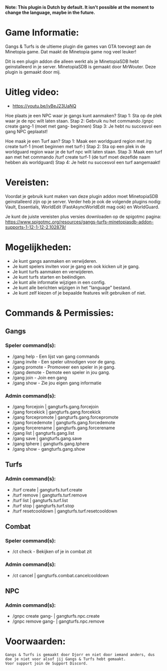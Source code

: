 **Note: This plugin is Dutch by default. It isn't possible at the moment to change the language, maybe in the future.**

# Game Informatie:
Gangs & Turfs is de ultieme plugin die games van GTA toevoegt aan de Minetopia game. Dat maakt de Minetopia game nog veel leuker!

Dit is een plugin addon die alleen werkt als je MinetopiaSDB hebt geinstalleerd in je server. MinetopiaSDB is gemaakt door MrWouter. Deze plugin is gemaakt door mij.

# Uitleg video:
* https://youtu.be/ivBeJ23UaNQ

Hoe plaats je een NPC waar je gangs kunt aanmaken?
Stap 1: Sta op de plek waar je de npc wilt laten staan.
Stap 2: Gebruik nu het commando /gnpc create gang-1 (moet met gang- beginnen)
Stap 3: Je hebt nu succesvol een gang NPC geplaatst!

Hoe maak je een Turf aan?
Stap 1: Maak een worldguard region met /rg create turf-1 (moet beginnen met turf-)
Stap 2: Sta op een plek in de worldguard region waar je de turf npc wilt laten staan.
Stap 3: Maak een turf aan met het commando /turf create turf-1 (de turf moet dezeflde naam hebben als worldguard)
Stap 4: Je hebt nu succesvol een turf aangemaakt!


# Vereisten:
Voordat je gebruik kunt maken van deze plugin addon moet MinetopiaSDB geinstalleerd zijn op je server. Verder heb je ook de volgende plugins nodig: Vault, Essentials, WorldEdit (FastAsyncWorldEdit mag ook) en WorldGuard.

Je kunt de juiste vereisten plus versies downloaden op de spigotmc pagina: https://www.spigotmc.org/resources/gangs-turfs-minetopiasdb-addon-supports-1-12-1-12-2.102879/

# Mogelijkheden:
* Je kunt gangs aanmaken en verwijderen.
* Je kunt spelers inviten voor je gang en ook kicken uit je gang.
* Je kunt turfs aanmaken en verwijderen.
* Je kunt turfs starten en beëindigen.
* Je kunt alle informatie wijzigen in een config.
* Je kunt alle berichten wijzigen in het "language" bestand.
* Je kunt zelf kiezen of je bepaalde features wilt gebruiken of niet.

# Commands & Permissies:
## Gangs
### Speler command(s):
 * /gang help - Een lijst van gang commands
 * /gang invite <speler> - Een speler uitnodigen voor de gang.
 * /gang promote <speler> - Promoveer een speler in je gang.
 * /gang demote <speler> - Demote een speler in jou gang.
 * /gang join - Join een gang
 * /gang show - Zie jou eigen gang informatie
### Admin command(s):
 * /gang forcejoin | gangturfs.gang.forcejoin
 * /gang forcekick | gangturfs.gang.forcekick
 * /gang forcepromote | gangturfs.gang.forcepromote
 * /gang forcedemote | gangturfs.gang.forcedemote
 * /gang forcerename | gangturfs.gang.forcerename
 * /gang list | gangturfs.gang.list
 * /gang save | gangturfs.gang.save
 * /gang tphere | gangturfs.gang.tphere
 * /gang show <name> - gangturfs.gang.show
## Turfs
### Admin command(s):
 * /turf create | gangturfs.turf.create
 * /turf remove | gangturfs.turf.remove
 * /turf list | gangturfs.turf.list
 * /turf stop | gangturfs.turf.stop
 * /turf resetcooldown | gangturfs.turf.resetcooldown
## Combat
### Speler command(s):
 * /ct check - Bekijken of je in combat zit
### Admin command(s):
 * /ct cancel <speler> | gangturfs.combat.cancelcooldown
## NPC
### Admin command(s):
 * /gnpc create gang-<nummer> | gangturfs.npc.create
 * /gnpc remove gang-<nummer> | gangturfs.npc.remove

# Voorwaarden:
```Op elk moment is het mogelijk dat ik de voorwaarden kan wijzigen, laatste wijzigingen van deze voorwaarden zijn op 26-06-2022.
Gangs & Turfs is gemaakt door Djorr en niet door iemand anders, dus doe je niet voor alsof jij Gangs & Turfs hebt gemaakt.
Voor support join de Support Discord.
